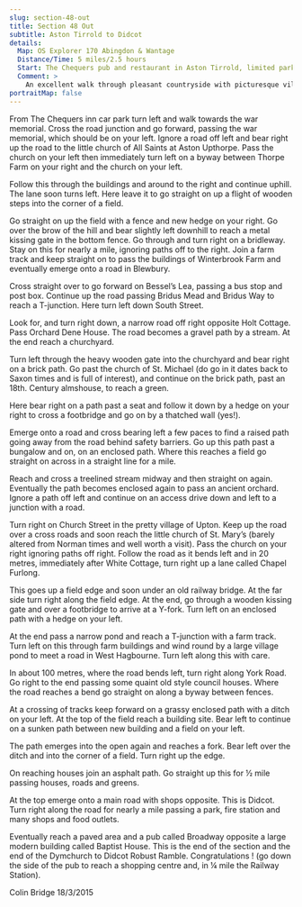 ```yaml
---
slug: section-48-out
title: Section 48 Out
subtitle: Aston Tirrold to Didcot
details:
  Map: OS Explorer 170 Abingdon & Wantage
  Distance/Time: 5 miles/2.5 hours
  Start: The Chequers pub and restaurant in Aston Tirrold, limited parking at the pub and on road in the village.
  Comment: >
    An excellent walk through pleasant countryside with picturesque villages and historic churches along the way. Do find time to stop and look.
portraitMap: false
---
```

From The Chequers inn car park turn left and walk towards the war memorial. Cross the road junction and go forward, passing the war memorial, which should be on your left. Ignore a road off left and bear right up the road to the little church of All Saints at Aston Upthorpe. Pass the church on your left then immediately turn left on a byway between Thorpe Farm on your right and the church on your left.

Follow this through the buildings and around to the right and continue uphill. The lane soon turns left. Here leave it to go straight on up a flight of wooden steps into the corner of a field.

Go straight on up the field with a fence and new hedge on your right. Go over the brow of the hill and bear slightly left downhill to reach a metal kissing gate in the bottom fence. Go through and turn right on a bridleway. Stay on this for nearly a mile, ignoring paths off to the right. Join a farm track and keep straight on to pass the buildings of Winterbrook Farm and eventually emerge onto a road in Blewbury.

Cross straight over to go forward on Bessel’s Lea, passing a bus stop and post box. Continue up the road passing Bridus Mead and Bridus Way to reach a T-junction. Here turn left down South Street.

Look for, and turn right down, a narrow road off right opposite Holt Cottage. Pass Orchard Dene House. The road becomes a gravel path by a stream. At the end reach a churchyard.

Turn left through the heavy wooden gate into the churchyard and bear right on a brick path. Go past the church of St. Michael (do go in it dates back to Saxon times and is full of interest), and continue on the brick path, past an 18th. Century almshouse, to reach a green.

Here bear right on a path past a seat and follow it down by a hedge on your right to cross a footbridge and go on by a thatched wall (yes!).

Emerge onto a road and cross bearing left a few paces to find a raised path going away from the road behind safety barriers. Go up this path past a bungalow and on, on an enclosed path. Where this reaches a field go straight on across in a straight line for a mile.

Reach and cross a treelined stream midway and then straight on again. Eventually the path becomes enclosed again to pass an ancient orchard. Ignore a path off left and continue on an access drive down and left to a junction with a road.

Turn right on Church Street in the pretty village of Upton. Keep up the road over a cross roads and soon reach the little church of St. Mary’s (barely altered from Norman times and well worth a visit). Pass the church on your right ignoring paths off right. Follow the road as it bends left and in 20 metres, immediately after White Cottage, turn right up a lane called Chapel Furlong.

This goes up a field edge and soon under an old railway bridge. At the far side turn right along the field edge. At the end, go through a wooden kissing gate and over a footbridge to arrive at a Y-fork. Turn left on an enclosed path with a hedge on your left.

At the end pass a narrow pond and reach a T-junction with a farm track. Turn left on this through farm buildings and wind round by a large village pond to meet a road in West Hagbourne. Turn left along this with care.

In about 100 metres, where the road bends left, turn right along York Road. Go right to the end passing some quaint old style council houses. Where the road reaches a bend go straight on along a byway between fences.

At a crossing of tracks keep forward on a grassy enclosed path with a ditch on your left. At the top of the field reach a building site. Bear left to continue on a sunken path between new building and a field on your left.

The path emerges into the open again and reaches a fork. Bear left over the ditch and into the corner of a field. Turn right up the edge.

On reaching houses join an asphalt path. Go straight up this for ½ mile passing houses, roads and greens.

At the top emerge onto a main road with shops opposite. This is Didcot. Turn right along the road for nearly a mile passing a park, fire station and many shops and food outlets.

Eventually reach a paved area and a pub called Broadway opposite a large modern building called Baptist House. This is the end of the section and the end of the Dymchurch to Didcot Robust Ramble. Congratulations ! (go down the side of the pub to reach a shopping centre and, in ¼ mile the Railway Station).

Colin Bridge 18/3/2015


